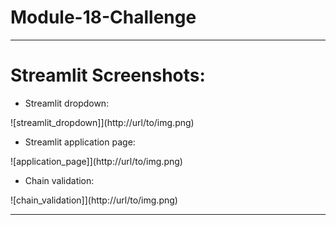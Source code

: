 # Module-18-Challenge

---

# Streamlit Screenshots:

* Streamlit dropdown:

![streamlit_dropdown]](http://url/to/img.png)

* Streamlit application page:

![application_page]](http://url/to/img.png)

* Chain validation:

![chain_validation]](http://url/to/img.png)

---

